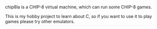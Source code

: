 chip8la is a CHIP-8 virtual machine, which can run some CHIP-8 games.

This is my hobby project to learn about C, so if you want to use it to play games please try other emulators.
